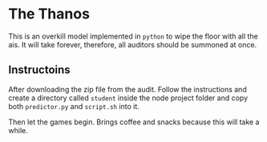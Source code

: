 # The Thanos
This is an overkill model implemented in `python` to wipe the floor with all the ais. It will take forever, therefore, all auditors should be summoned at once.

## Instructoins
After downloading the zip file from the audit. Follow the instructions and create a directory called `student` inside the node project folder and copy both `predictor.py` and `script.sh` into it.

Then let the games begin. Brings coffee and snacks because this will take a while.
